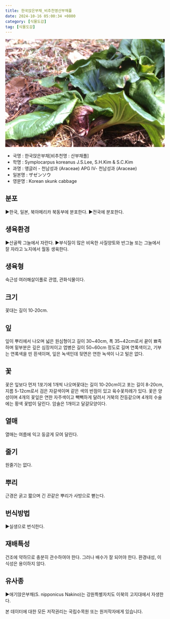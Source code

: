 ```yaml
---
title: 한국앉은부채_비추천명산부채풀
date: 2024-10-16 05:00:34 +0800
category: [식물도감]
tag: [식물도감]
---
```




![한국앉은부채[비추천명 : 산부채풀]](/assets/img/fileUpload/plants/basic/Araceae/Symplocarpus/9016/1_th2.JPG)
- 국명 : 한국앉은부채[비추천명 : 산부채풀]
- 학명 : Symplocarpus koreanus J.S.Lee, S.H.Kim & S.C.Kim
- 과명 : 앵글러 - 천남성과 (Araceae) APG Ⅳ- 천남성과 (Araceae)
- 일본명 : ザゼンソウ
- 영문명 : Korean skunk cabbage


## 분포
▶한국, 일본, 북아메리카 북동부에 분포한다.
▶전국에 분포한다.
## 생육환경
▶산골짝 그늘에서 자란다. 
▶부식질이 많은 비옥한 사질양토와 반그늘 또는 그늘에서 잘 자라고 노지에서 월동 생육한다.
## 생육형
숙근성 여러해살이풀로 관엽, 관화식물이다.
## 크기
꽃대는 길이 10-20cm.
## 잎
잎이 뿌리에서 나오며 넓은 원심형이고 길이 30~40cm, 폭 35~42cm로서 끝이 뾰족하며 밑부분은 깊은 심장저이고 엽병은 길이 50~60cm 정도로 길며 연록색이고, 기부는 연록색을 띤 흰색이며, 잎은 녹색인데 뒷면은 연한 녹색이 나고 털은 없다.
## 꽃
꽃은 잎보다 먼저 1포기에 1개씩 나오며꽃대는 길이 10-20cm이고 포는 길이 8-20cm, 지름 5-12cm로서 검은 자갈색이며 같은 색의 반점이 있고 육수꽃차례가 있다. 꽃은 양성이며 4개의 꽃잎은 연한 자주색이고 빽빽하게 달려서 거북의 잔등같으며 4개의 수술에는 황색 꽃밥이 달린다. 암술은 1개이고 달걀모양이다.
## 열매
열매는 여름에 익고 둥글게 모여 달린다.
## 줄기
원줄기는 없다.
## 뿌리
근경은 굵고 짧으며 긴 끈같은 뿌리가 사방으로 뻗는다.
## 번식방법
▶실생으로 번식한다.
## 재배특성
건조에 약하므로 충분히 관수하여야 한다. 그러나 배수가 잘 되어야 한다. 환경내성, 이식성은 용이하지 않다.
## 유사종
▶애기앉은부채(S. nipponicus Nakino)는 강원특별자치도 이북의 고지대에서 자생한다.






본 데이터에 대한 모든 저작권리는 국립수목원 또는 원저작자에게 있습니다.
